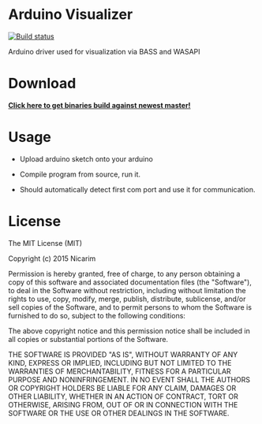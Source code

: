 Arduino Visualizer
==================

[![Build status](https://badge.buildkite.com/3a16951ab18a918b93d8645781dbe5e1cefd752b669b82c52f.svg)](https://buildkite.com/nicarim/arduino-mono-compiler)

Arduino driver used for visualization via BASS and WASAPI

Download
===

**[Click here to get binaries build against newest master!](http://arduino.mgor.me/aap-newest.zip)**

Usage
===
- Upload arduino sketch onto your arduino

- Compile program from source, run it. 

- Should automatically detect first com port and use it for communication.

License
===
The MIT License (MIT)

Copyright (c) 2015 Nicarim

Permission is hereby granted, free of charge, to any person obtaining a copy
of this software and associated documentation files (the "Software"), to deal
in the Software without restriction, including without limitation the rights
to use, copy, modify, merge, publish, distribute, sublicense, and/or sell
copies of the Software, and to permit persons to whom the Software is
furnished to do so, subject to the following conditions:

The above copyright notice and this permission notice shall be included in
all copies or substantial portions of the Software.

THE SOFTWARE IS PROVIDED "AS IS", WITHOUT WARRANTY OF ANY KIND, EXPRESS OR
IMPLIED, INCLUDING BUT NOT LIMITED TO THE WARRANTIES OF MERCHANTABILITY,
FITNESS FOR A PARTICULAR PURPOSE AND NONINFRINGEMENT. IN NO EVENT SHALL THE
AUTHORS OR COPYRIGHT HOLDERS BE LIABLE FOR ANY CLAIM, DAMAGES OR OTHER
LIABILITY, WHETHER IN AN ACTION OF CONTRACT, TORT OR OTHERWISE, ARISING FROM,
OUT OF OR IN CONNECTION WITH THE SOFTWARE OR THE USE OR OTHER DEALINGS IN
THE SOFTWARE.
